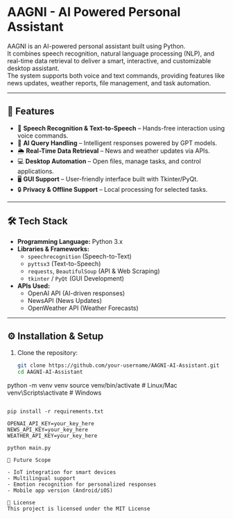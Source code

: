 # AAGNI - AI Powered Personal Assistant

AAGNI is an AI-powered personal assistant built using Python.  
It combines speech recognition, natural language processing (NLP), and real-time data retrieval to deliver a smart, interactive, and customizable desktop assistant.  
The system supports both voice and text commands, providing features like news updates, weather reports, file management, and task automation.

---

## 🚀 Features
- 🎤 **Speech Recognition & Text-to-Speech** – Hands-free interaction using voice commands.  
- 🤖 **AI Query Handling** – Intelligent responses powered by GPT models.  
- 🌦️ **Real-Time Data Retrieval** – News and weather updates via APIs.  
- 💻 **Desktop Automation** – Open files, manage tasks, and control applications.  
- 🖥️ **GUI Support** – User-friendly interface built with Tkinter/PyQt.  
- 🔒 **Privacy & Offline Support** – Local processing for selected tasks.  

---

## 🛠️ Tech Stack
- **Programming Language:** Python 3.x  
- **Libraries & Frameworks:**  
  - `speechrecognition` (Speech-to-Text)  
  - `pyttsx3` (Text-to-Speech)  
  - `requests`, `BeautifulSoup` (API & Web Scraping)  
  - `tkinter` / `PyQt` (GUI Development)  
- **APIs Used:**  
  - OpenAI API (AI-driven responses)  
  - NewsAPI (News Updates)  
  - OpenWeather API (Weather Forecasts)  

---

## ⚙️ Installation & Setup
1. Clone the repository:
   ```bash
   git clone https://github.com/your-username/AAGNI-AI-Assistant.git
   cd AAGNI-AI-Assistant
python -m venv venv
source venv/bin/activate   # Linux/Mac
venv\Scripts\activate      # Windows
```

pip install -r requirements.txt

OPENAI_API_KEY=your_key_here
NEWS_API_KEY=your_key_here
WEATHER_API_KEY=your_key_here

python main.py

📌 Future Scope

- IoT integration for smart devices
- Multilingual support
- Emotion recognition for personalized responses
- Mobile app version (Android/iOS)

📜 License
This project is licensed under the MIT License
